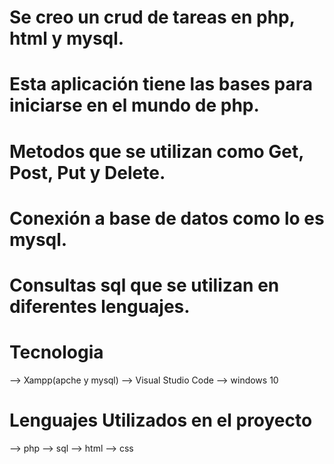 # Se creo un crud de tareas en php, html y mysql.

# Esta aplicación tiene las bases para iniciarse en el mundo de php.

# Metodos que se utilizan como Get, Post, Put y Delete.

# Conexión a base de datos como lo es mysql.

# Consultas sql que se utilizan en diferentes lenguajes.


# Tecnologia 
--> Xampp(apche y mysql)
--> Visual Studio Code 
--> windows 10


# Lenguajes Utilizados en el proyecto 
--> php
--> sql
--> html
--> css


